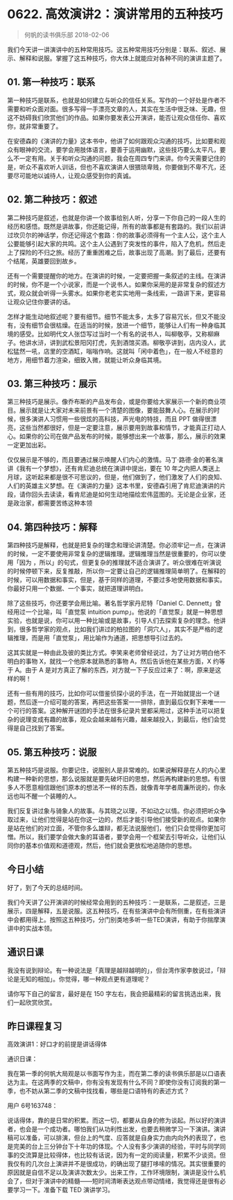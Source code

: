# 0622. 高效演讲2：演讲常用的五种技巧
> 何帆的读书俱乐部
2018-02-06

我们今天讲一讲演讲中的五种常用技巧。这五种常用技巧分别是：联系、叙述、展示、解释和说服。掌握了这五种技巧，你大体上就能应对各种不同的演讲主题了。

## 01. 第一种技巧：联系

第一种技巧是联系，也就是如何建立与听众的信任关系。写作的一个好处是作者不需要和听众面对面。很多写得一手漂亮文章的人，其实在生活中很乏味、无趣，但这不妨碍我们欣赏他们的作品。如果你要发表公开演讲，能否让观众信任你、喜欢你，就非常重要了。

在安德森的《演讲的力量》这本书中，他讲了如何跟观众沟通的技巧，比如要和观众有眼神的交流，要学会用肢体语言，要善于运用幽默，这些技巧要么太平凡，要么不一定有用。关于和听众沟通的问题，我会在周四专门来讲。你今天需要记住的是，听众不喜欢听人训话，但也不喜欢演讲人很猥琐卑贱，你要做到不卑不亢，还要尽可能地以诚待人，让观众感受到你的真诚。

## 02. 第二种技巧：叙述

第二种技巧是叙述，也就是你讲一个故事给别人听，分享一下你自己的一段人生的经历和感悟。既然是讲故事，你还能记得，所有的故事都是有套路的。我们以前讲过坎贝尔的神话学，你还记得这个套路：你的故事必须得有一个主人公，这个主人公要能够引起大家的共鸣。这个主人公遇到了突发性的事件，陷入了危机，然后走上了探险的不归之旅。经历了重重困难之后，故事出现了高潮。到了最后，还要有个结尾，英雄要回到故乡。

还有一个需要提醒你的地方。在演讲的时候，一定要把握一条叙述的主线。在演讲的时候，你不是一个小说家，而是一个说书人。如果你采用的是非常复杂的叙述方式，观众就会听得一头雾水。如果你老老实实地用一条线索，一路讲下来，更容易让观众记住你要讲的话。

怎样才能生动地叙述呢？要有细节。细节不能太多，太多了容易冗长，但又不能没有，没有细节会很枯燥。在适当的时候，放进一个细节，能够让人们有一种身临其境的感受。比如明代文人张岱写过当时一个有名的说书人，叫柳敬亭，又称柳麻子。他讲水浒，讲到武松景阳冈打虎，先到酒馆买酒。柳敬亭讲到，店内没人，武松猛然一吼，店里的空酒缸，嗡嗡作响。这就叫「闲中着色」，在一般人不经意的地方，用细节着力渲染，细致入微，就能让听众身临其境。

## 03. 第三种技巧：展示

第三种技巧是展示。像乔布斯的产品发布会，或是你要给大家展示一个新的商业项目。展示就是让大家对未来前景有一个清楚的图像，要能鼓舞人心。在展示的时候，很多演讲人习惯用一些很炫的高科技，声光电的特技，而且 PPT 做得很漂亮，这些当然都很好，但是一定要注意，展示要用到故事和情节，才能真正打动人心。如果你的公司在做产品发布的时候，能够想出来一个故事，那么，展示的效果一定更加出彩。

仅仅展示是不够的，而且要通过展示唤醒人们内心的激情。马丁·路德·金的著名演讲《我有一个梦想》，还有肯尼迪总统在演讲中提出，要在 10 年之内把人类送上月球，这听起来都是很不可思议的，但是，他们做到了，他们激发了人们的良知、人们的英雄主义梦想。在《演讲的力量》这本书里，安德森引用了肯尼迪演讲的片段，请你回头去读读，看肯尼迪是如何生动地描绘宏伟蓝图的。无论是企业家，还是政治家，都需要苦练这种本领

## 04. 第四种技巧：解释

第四种技巧是解释，也就是把复杂的理念和理论讲清楚。你必须牢记一点，在演讲的时候，一定不要使用非常复杂的逻辑推理。逻辑推理当然是很重要的，你可以使用「因为 ，所以」的句式，但更复杂的推理就不适合演讲了。听众很难在听演说的时候停顿下来，反复推敲，所以你一定要让自己的逻辑推理简单明了。在解释的时候，可以用数据和事实，但是，基于同样的道理，不要过多地使用数据和事实。你最好只用一个数据、一个事实，就把道理讲明白。

除了这些技巧，你还要学会用比喻。著名哲学家丹尼特「Daniel C. Dennett」曾经用过一个比喻，叫「直觉泵 intuition pump」。他说的「直觉泵」就是一种思想实验，也就是说，你可以用一种比喻或是故事，引导人们去探索复杂的理念。他讲到，很多哲学家的观点，比如我们讲过的柏拉图的「洞穴人」，其实不是严格的逻辑推理，而是用「直觉泵」，用比喻作为通道，把思想导引过去的。

这其实就是一种由此及彼的类比方式。李笑来老师曾经说过，为了让对方明白他不明白的事物 X，就找一个他原本就熟悉的事物 A，然后告诉他在某些方面，X 约等于 A。由于 A 是对方真正了解的东西，对方就一下子反应过来了：啊，原来是这样的啊！

还有一些有用的技巧，比如你可以借鉴侦探小说的手法，在一开始就提出一个谜题，然后逐一介绍可能的答案，再把这些答案一一排除，直到最后仅剩下来唯一一个可行的答案。这种解开谜团的手法在很多纪录片里都采用过，这种手法可以把复杂的说理变成有趣的故事，观众会越来越有兴趣，越来越投入，到最后，他们会觉得是自己找到了答案。

## 05. 第五种技巧：说服

第五种技巧是说服。你要记住，说服别人是非常难的。如果说解释是在人的内心里构建一种新的思想，那么说服就是要先破坏旧的思想，然后再构建新的思想。有很多人不愿意相信跟他们原本的想法不一样的东西，就像青年学者周濂所说的，你永远也叫不醒一个装睡的人。

我们反复讲过象与骑象人的故事。与其晓之以理，不如动之以情。你必须把听众争取过来，让他们觉得是站在你这一边的，然后才能引导他们接受新的观点。如果你是站在他们的对立面，不管你多么雄辩，都无法说服他们，他们只会觉得你更加可憎。所以，我们要学会做大象的耳语者，要学会用一个框架去引导听众，让他们认同你的基本价值观和道德观，然后，他们就会更放松地追随你的思想。

## 今日小结

好了，到了今天的总结时间。

我们今天讲了公开演讲的时候经常会用到的五种技巧：一是联系，二是叙述，三是展示，四是解释，五是说服。这五种技巧，在有些演讲中会有所侧重，在有些演讲中会都用得上。按照这五种技巧，分门别类地多听一些TED演讲，有助于你揣摩演讲中的实战本领。

## 通识日课

我没有说到辩论。有一种说法是「真理是越辩越明的」，但台湾作家李敖说过，「辩论是无知的相加」。你觉得，哪一种观点更有道理呢？

请你写下自己的留言，最好是在 150 字左右，我会把最精彩的留言挑选出来，我们一起欣赏欣赏。

## 昨日课程复习

高效演讲1：好口才的前提是讲话得体

通识日课：

我在第一季的何帆大局观是以书面写作为主，而在第二季的读书俱乐部是以口语表达为主。在这两季的文稿中，你有没有发现有什么不同？即使你没有订阅我的第一季，也不妨从第二季的文稿中找找看，哪些是口语特有的表述方式？

用户 6号163748：

说话得体，靠的是日常的积累。而这一切，都要从自身的修为谈起。所以好的演讲者，也会是一个成功者。哪怕我们从功利性出发，也要去稍微学习一下演讲。演讲稿可以准备，可以排演，但台上的气度、应答就是自身实力由内向外的表现了，也是完美的台上三分钟台下十年功的体现。个人没有多少演讲的经验，平时与同学同事的交流算是比较得体，也比较有话说，因为有一定的阅读量，积累不少谈资。但我仅有的几次台上演讲并不是很成功，的确出现了腿打哆嗦的情况。其实很重要的原因就是自信不足以及演讲次数太少。出来工作，工作环境限制，演讲是没什么机会了，但对于演讲中的精髓——短时间清晰表达观点带动情绪，我觉得还是很有必要学习一下。准备下载 TED 演讲学习。



